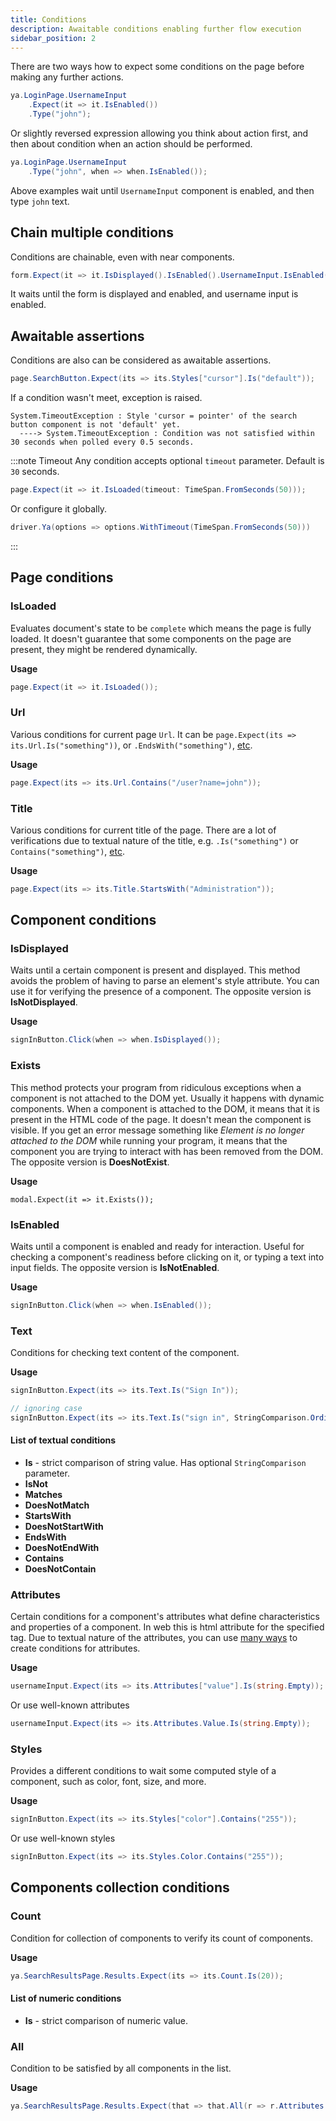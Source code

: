 ```yaml
---
title: Conditions
description: Awaitable conditions enabling further flow execution
sidebar_position: 2
---
```


There are two ways how to expect some conditions on the page before making any further actions.

```csharp
ya.LoginPage.UsernameInput
    .Expect(it => it.IsEnabled())
    .Type("john");
```

Or slightly reversed expression allowing you think about action first, and then about condition when an action should be performed.

```csharp
ya.LoginPage.UsernameInput
    .Type("john", when => when.IsEnabled());
```

Above examples wait until `UsernameInput` component is enabled, and then type `john` text.

## Chain multiple conditions
Conditions are chainable, even with near components.

```csharp
form.Expect(it => it.IsDisplayed().IsEnabled().UsernameInput.IsEnabled()).Submit();
```

It waits until the form is displayed and enabled, and username input is enabled.

## Awaitable assertions
Conditions are also can be considered as awaitable assertions.

```csharp
page.SearchButton.Expect(its => its.Styles["cursor"].Is("default"));
```

If a condition wasn't meet, exception is raised.

```
System.TimeoutException : Style 'cursor = pointer' of the search button component is not 'default' yet.
  ----> System.TimeoutException : Condition was not satisfied within 30 seconds when polled every 0.5 seconds.
```

:::note Timeout
Any condition accepts optional `timeout` parameter. Default is `30` seconds.

```csharp
page.Expect(it => it.IsLoaded(timeout: TimeSpan.FromSeconds(50)));
```

Or configure it globally.

```csharp
driver.Ya(options => options.WithTimeout(TimeSpan.FromSeconds(50)))
```
:::


## Page conditions

### IsLoaded
Evaluates document's state to be `complete` which means the page is fully loaded. It doesn't guarantee that some components on the page are present, they might be rendered dynamically. 

**Usage**
```csharp
page.Expect(it => it.IsLoaded());
```

### Url
Various conditions for current page `Url`. It can be `page.Expect(its => its.Url.Is("something"))`, or `.EndsWith("something")`, [etc](#list-of-textual-conditions).

**Usage**
```csharp
page.Expect(its => its.Url.Contains("/user?name=john"));
```

### Title
Various conditions for current title of the page. There are a lot of verifications due to textual nature of the title, e.g. `.Is("something")` or `Contains("something")`, [etc](#list-of-textual-conditions).

**Usage**
```csharp
page.Expect(its => its.Title.StartsWith("Administration"));
```


## Component conditions

### IsDisplayed
Waits until a certain component is present and displayed. This method avoids the problem of having to parse an element's style attribute. You can use it for verifying the presence of a component. The opposite version is **IsNotDisplayed**.

**Usage**
```csharp
signInButton.Click(when => when.IsDisplayed());
```

### Exists
This method protects your program from ridiculous exceptions when a component is not attached to the DOM yet. Usually it happens with dynamic components. When a component is attached to the DOM, it means that it is present in the HTML code of the page. It doesn't mean the component is visible. If you get an error message something like _Element is no longer attached to the DOM_ while running your program, it means that the component you are trying to interact with has been removed from the DOM. The opposite version is **DoesNotExist**.

**Usage**
```charp
modal.Expect(it => it.Exists());
```

### IsEnabled
Waits until a component is enabled and ready for interaction. Useful for checking a component's readiness before clicking on it, or typing a text into input fields. The opposite version is **IsNotEnabled**.

**Usage**
```csharp
signInButton.Click(when => when.IsEnabled());
```

### Text
Conditions for checking text content of the component.

**Usage**
```csharp
signInButton.Expect(its => its.Text.Is("Sign In"));

// ignoring case
signInButton.Expect(its => its.Text.Is("sign in", StringComparison.OrdinalIgnoreCase));
```

#### List of textual conditions

- **Is** - strict comparison of string value. Has optional `StringComparison` parameter.
- **IsNot**
- **Matches**
- **DoesNotMatch**
- **StartsWith**
- **DoesNotStartWith**
- **EndsWith**
- **DoesNotEndWith**
- **Contains**
- **DoesNotContain**

### Attributes
Certain conditions for a component's attributes what define characteristics and properties of a component. In web this is html attribute for the specified tag. Due to textual nature of the attributes, you can use [many ways](#list-of-textual-conditions) to create conditions for attributes.

**Usage**
```csharp
usernameInput.Expect(its => its.Attributes["value"].Is(string.Empty));
```

Or use well-known attributes
```csharp
usernameInput.Expect(its => its.Attributes.Value.Is(string.Empty));
```

### Styles
Provides a different conditions to wait some computed style of a component, such as color, font, size, and more.

**Usage**
```csharp
signInButton.Expect(its => its.Styles["color"].Contains("255"));
```

Or use well-known styles
```csharp
signInButton.Expect(its => its.Styles.Color.Contains("255"));
```


## Components collection conditions

### Count
Condition for collection of components to verify its count of components.

**Usage**
```csharp
ya.SearchResultsPage.Results.Expect(its => its.Count.Is(20));
```

#### List of numeric conditions

- **Is** - strict comparison of numeric value.

### All
Condition to be satisfied by all components in the list.

**Usage**
```csharp
ya.SearchResultsPage.Results.Expect(that => that.All(r => r.Attributes.Href.IsNot(string.Empty)));
```